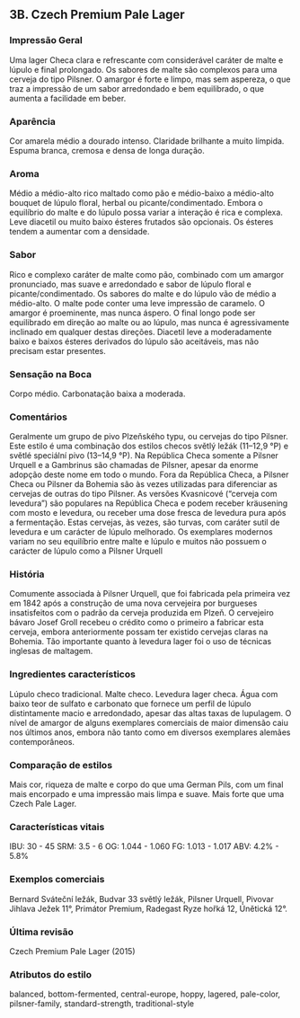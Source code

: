 ## 3B. Czech Premium Pale Lager

### Impressão Geral

Uma lager Checa clara e refrescante com considerável caráter de malte e lúpulo e final prolongado. Os sabores de malte são complexos para uma cerveja do tipo Pilsner. O amargor é forte e limpo, mas sem aspereza, o que traz a impressão de um sabor arredondado e bem equilibrado, o que aumenta a facilidade em beber.

### Aparência

Cor amarela médio a dourado intenso. Claridade brilhante a muito límpida. Espuma branca, cremosa e densa de longa duração.

### Aroma

Médio a médio-alto rico maltado como pão e médio-baixo a médio-alto bouquet de lúpulo floral, herbal ou picante/condimentado. Embora o equilíbrio do malte e do lúpulo possa variar a interação é rica e complexa. Leve diacetil ou muito baixo ésteres frutados são opcionais. Os ésteres tendem a aumentar com a densidade.

### Sabor

Rico e complexo caráter de malte como pão, combinado com um amargor pronunciado, mas suave e arredondado e sabor de lúpulo floral e picante/condimentado. Os sabores do malte e do lúpulo vão de médio a médio-alto. O malte pode conter uma leve impressão de caramelo. O amargor é proeminente, mas nunca áspero. O final longo pode ser equilibrado em direção ao malte ou ao lúpulo, mas nunca é agressivamente inclinado em qualquer destas direções. Diacetil leve a moderadamente baixo e baixos ésteres derivados do lúpulo são aceitáveis, mas não precisam estar presentes.

### Sensação na Boca

Corpo médio. Carbonatação baixa a moderada.

### Comentários

Geralmente um grupo de pivo Plzeňského typu, ou cervejas do tipo Pilsner. Este estilo é uma combinação dos estilos checos světlý ležák (11–12,9 °P) e světlé speciální pivo (13–14,9 °P). Na República Checa somente a Pilsner Urquell e a Gambrinus são chamadas de Pilsner, apesar da enorme adopção deste nome em todo o mundo. Fora da República Checa, a Pilsner Checa ou Pilsner da Bohemia são às vezes utilizadas para diferenciar as cervejas de outras do tipo Pilsner. As versões Kvasnicové (“cerveja com levedura”) são populares na República Checa e podem receber kräusening com mosto e levedura, ou receber uma dose fresca de levedura pura após a fermentação. Estas cervejas, às vezes, são turvas, com caráter sutil de levedura e um carácter de lúpulo melhorado. Os exemplares modernos variam no seu equilíbrio entre malte e lúpulo e muitos não possuem o carácter de lúpulo como a Pilsner Urquell

### História

Comumente associada à Pilsner Urquell, que foi fabricada pela primeira vez em 1842 após a construção de uma nova cervejeira por burgueses insatisfeitos com o padrão da cerveja produzida em Plzeň. O cervejeiro bávaro Josef Groll recebeu o crédito como o primeiro a fabricar esta cerveja, embora anteriormente possam ter existido cervejas claras na Bohemia. Tão importante quanto à levedura lager foi o uso de técnicas inglesas de maltagem.

### Ingredientes característicos

Lúpulo checo tradicional. Malte checo. Levedura lager checa. Água com baixo teor de sulfato e carbonato que fornece um perfil de lúpulo distintamente macio e arredondado, apesar das altas taxas de lupulagem. O nível de amargor de alguns exemplares comerciais de maior dimensão caiu nos últimos anos, embora não tanto como em diversos exemplares alemães contemporâneos.

### Comparação de estilos

Mais cor, riqueza de malte e corpo do que uma German Pils, com um final mais encorpado e uma impressão mais limpa e suave. Mais forte que uma Czech Pale Lager.

### Características vitais

IBU: 30 - 45
SRM: 3.5 - 6
OG: 1.044 - 1.060
FG: 1.013 - 1.017
ABV: 4.2% - 5.8%

### Exemplos comerciais

Bernard Sváteční ležák, Budvar 33 světlý ležák, Pilsner Urquell, Pivovar Jihlava Ježek 11°, Primátor Premium, Radegast Ryze hořká 12, Únětická 12°.

### Última revisão

Czech Premium Pale Lager (2015)

### Atributos do estilo

balanced, bottom-fermented, central-europe, hoppy, lagered, pale-color, pilsner-family, standard-strength, traditional-style

